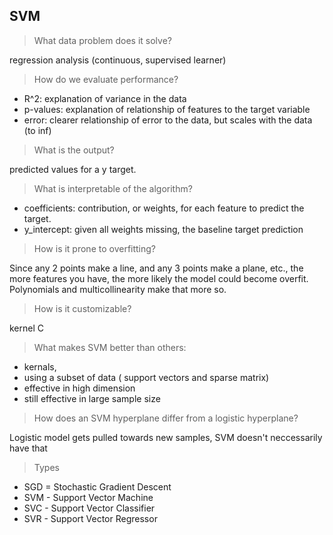## SVM

> What data problem does it solve?

regression analysis (continuous, supervised learner)

> How do we evaluate performance?

- R^2: explanation of variance in the data
- p-values: explanation of relationship of features to the target variable
- error: clearer relationship of error to the data, but scales with the data (to inf)

> What is the output?

predicted values for a y target.

> What is interpretable of the algorithm?

- coefficients: contribution, or weights, for each feature to predict the target.
- y_intercept: given all weights missing, the baseline target prediction

> How is it prone to overfitting?

Since any 2 points make a line, and any 3 points make a plane, etc., the more features you have, the more likely the model could become overfit. Polynomials and multicollinearity make that more so.

> How is it customizable?

kernel
C

> What makes SVM better than others:

- kernals,
- using a subset of data ( support vectors and sparse matrix)
- effective in high dimension
- still effective in large sample size 

> How does an SVM hyperplane differ from a logistic hyperplane?

Logistic model gets pulled towards new samples, SVM doesn't neccessarily have that

> Types

- SGD = Stochastic Gradient Descent
- SVM - Support Vector Machine 
- SVC - Support Vector Classifier
- SVR - Support Vector Regressor